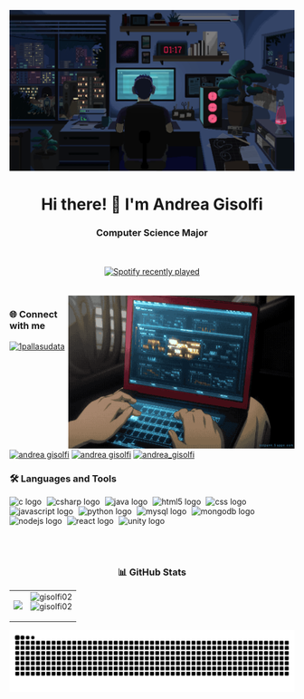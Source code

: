 <p align="center">
  <img src="assets/Banner.gif" width=800>
</p>
<h1 align="center">Hi there! 👋 I'm Andrea Gisolfi</h1>
<h3 align="center">Computer Science Major</h3>
<br><br>
<div align="center">
  <a href="https://open.spotify.com/user/31vdqsq3nt6isp2tlvwdmrsm6oju">
    <img src="https://spotify-recently-played-readme.vercel.app/api?user=31vdqsq3nt6isp2tlvwdmrsm6oju&count=3&unique=true" alt="Spotify recently played"  />
  </a>
</div>
<br><br>
<img align="right" src="assets/coding.gif" width="400" height="270"> 

<h3 align="left" style="font-size:bold">🌐 Connect with me</h3>
<p>
<a href="https://twitter.com/1pallasudata" target="blank"><img align="center" src="https://raw.githubusercontent.com/rahuldkjain/github-profile-readme-generator/master/src/images/icons/Social/twitter.svg" alt="1pallasudata" height="30" width="40" /></a>
<a href="https://linkedin.com/in/andrea-gisolfi-6998a1311" target="blank"><img align="center" src="https://raw.githubusercontent.com/rahuldkjain/github-profile-readme-generator/master/src/images/icons/Social/linked-in-alt.svg" alt="andrea gisolfi" height="30" width="40"/></a>
  <a href="https://www.facebook.com/andrea.gisolfi.7" target="blank"><img align="center" src="https://raw.githubusercontent.com/rahuldkjain/github-profile-readme-generator/master/src/images/icons/Social/facebook.svg" alt="andrea gisolfi" height="30" width="40" /></a>
<a href="https://instagram.com/andrea_gisolfi" target="blank"><img align="center" src="https://raw.githubusercontent.com/rahuldkjain/github-profile-readme-generator/master/src/images/icons/Social/instagram.svg" alt="andrea_gisolfi" height="30" width="40" /></a>
</p>

<h3 align="left" style="font-style:bold">🛠️ Languages and Tools</h3>
<p align="left">
  <img src="https://skillicons.dev/icons?i=c" height="40" alt="c logo"  />
  <img width="1" />
  <img src="https://skillicons.dev/icons?i=cs" height="40" alt="csharp logo"  />
  <img width="1" />
  <img src="https://skillicons.dev/icons?i=java" height="40" alt="java logo"  />
  <img width="1" />
  <img src="https://skillicons.dev/icons?i=html" height="40" alt="html5 logo"  />
  <img width="1" />
  <img src="https://skillicons.dev/icons?i=css" height="40" alt="css logo"  />
  <img width="1" />
  <img src="https://skillicons.dev/icons?i=js" height="40" alt="javascript logo"  />
  <img width="1" />
  <img src="https://skillicons.dev/icons?i=py" height="40" alt="python logo"  />
  <img width="1" />
  <img src="https://skillicons.dev/icons?i=mysql" height="40" alt="mysql logo"  />
  <img width="1" />
  <img src="https://skillicons.dev/icons?i=mongodb" height="40" alt="mongodb logo"  />
  <img width="1" />
  <img src="https://skillicons.dev/icons?i=nodejs" height="40" alt="nodejs logo"  />
  <img width="1" />
  <img src="https://skillicons.dev/icons?i=react" height="40" alt="react logo"  />
  <img width="1" />
  <img src="https://skillicons.dev/icons?i=unity" height="40" alt="unity logo"  />
</p>

<br><br>
<h3 align="center" style="font-style:bold">📊 GitHub Stats</h3>

<table >
  <tr>
    <td>
      <img src="https://github-readme-stats.vercel.app/api/top-langs/?username=gisolfi02&theme=dark&hide_border=true&hide=shell,hlsl,shaderlab,glsl,qml,lua&langs_count=20" width=335px>
    </td>
    <td>
      <img src="https://github-readme-stats.vercel.app/api?username=gisolfi02&theme=dark&show_icons=true&hide_border=true&count_private=true" alt="gisolfi02"  width=495px/>
      <br>
      <img  src="https://github-readme-streak-stats.herokuapp.com/?user=gisolfi02&theme=dark&hide_border=true" alt="gisolfi02" /></p> 
    </td>
  </tr>
</table>

<img src="https://raw.githubusercontent.com/gisolfi02/gisolfi02/output/snake.svg" alt="Snake animation" />


